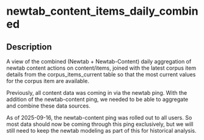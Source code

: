 # newtab_content_items_daily_combined

## Description
A view of the combined (Newtab + Newtab-Content) daily aggregation of newtab content actions on content/items, joined with the latest corpus item details from the corpus_items_current table so that the most current values for the corpus item are available.

Previously, all content data was coming in via the newtab ping. With the addition of the newtab-content ping, we needed to be able to aggregate and combine these data sources.

As of 2025-09-16, the newtab-content ping was rolled out to all users. So most data should now be coming through this ping exclusively, but we will still need to keep the newtab modeling as part of this for historical analysis.